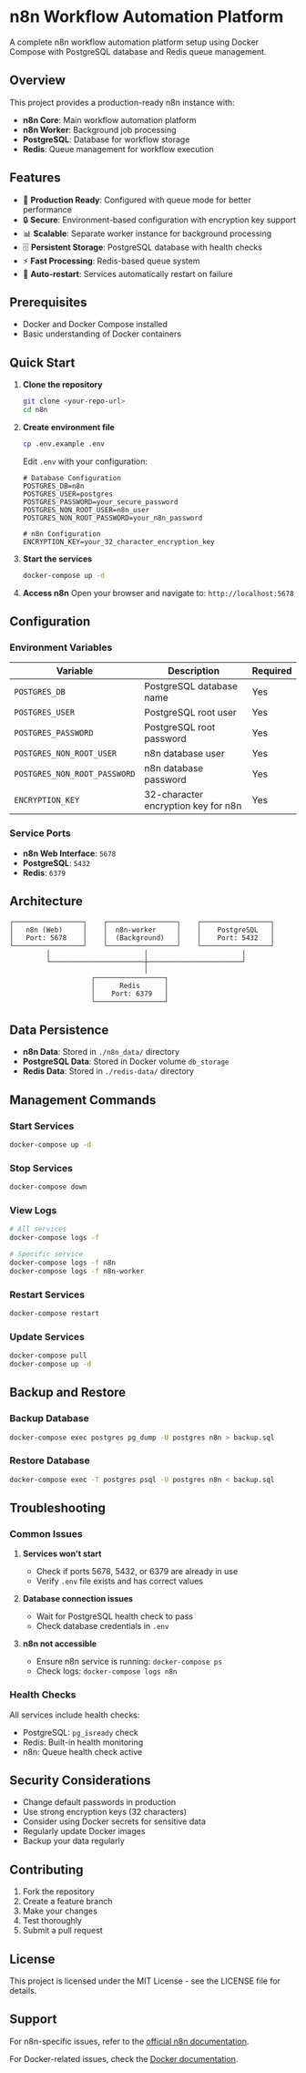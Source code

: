 # n8n Workflow Automation Platform

A complete n8n workflow automation platform setup using Docker Compose with PostgreSQL database and Redis queue management.

## Overview

This project provides a production-ready n8n instance with:
- **n8n Core**: Main workflow automation platform
- **n8n Worker**: Background job processing
- **PostgreSQL**: Database for workflow storage
- **Redis**: Queue management for workflow execution

## Features

- 🚀 **Production Ready**: Configured with queue mode for better performance
- 🔒 **Secure**: Environment-based configuration with encryption key support
- 📊 **Scalable**: Separate worker instance for background processing
- 🗄️ **Persistent Storage**: PostgreSQL database with health checks
- ⚡ **Fast Processing**: Redis-based queue system
- 🔄 **Auto-restart**: Services automatically restart on failure

## Prerequisites

- Docker and Docker Compose installed
- Basic understanding of Docker containers

## Quick Start

1. **Clone the repository**
   ```bash
   git clone <your-repo-url>
   cd n8n
   ```

2. **Create environment file**
   ```bash
   cp .env.example .env
   ```
   
   Edit `.env` with your configuration:
   ```env
   # Database Configuration
   POSTGRES_DB=n8n
   POSTGRES_USER=postgres
   POSTGRES_PASSWORD=your_secure_password
   POSTGRES_NON_ROOT_USER=n8n_user
   POSTGRES_NON_ROOT_PASSWORD=your_n8n_password
   
   # n8n Configuration
   ENCRYPTION_KEY=your_32_character_encryption_key
   ```

3. **Start the services**
   ```bash
   docker-compose up -d
   ```

4. **Access n8n**
   Open your browser and navigate to: `http://localhost:5678`

## Configuration

### Environment Variables

| Variable | Description | Required |
|----------|-------------|----------|
| `POSTGRES_DB` | PostgreSQL database name | Yes |
| `POSTGRES_USER` | PostgreSQL root user | Yes |
| `POSTGRES_PASSWORD` | PostgreSQL root password | Yes |
| `POSTGRES_NON_ROOT_USER` | n8n database user | Yes |
| `POSTGRES_NON_ROOT_PASSWORD` | n8n database password | Yes |
| `ENCRYPTION_KEY` | 32-character encryption key for n8n | Yes |

### Service Ports

- **n8n Web Interface**: `5678`
- **PostgreSQL**: `5432`
- **Redis**: `6379`

## Architecture

```
┌─────────────────┐    ┌─────────────────┐    ┌─────────────────┐
│   n8n (Web)     │    │  n8n-worker     │    │    PostgreSQL   │
│   Port: 5678    │    │  (Background)   │    │    Port: 5432   │
└─────────────────┘    └─────────────────┘    └─────────────────┘
         │                       │                       │
         └───────────────────────┼───────────────────────┘
                                 │
                    ┌─────────────────┐
                    │      Redis      │
                    │    Port: 6379   │
                    └─────────────────┘
```

## Data Persistence

- **n8n Data**: Stored in `./n8n_data/` directory
- **PostgreSQL Data**: Stored in Docker volume `db_storage`
- **Redis Data**: Stored in `./redis-data/` directory

## Management Commands

### Start Services
```bash
docker-compose up -d
```

### Stop Services
```bash
docker-compose down
```

### View Logs
```bash
# All services
docker-compose logs -f

# Specific service
docker-compose logs -f n8n
docker-compose logs -f n8n-worker
```

### Restart Services
```bash
docker-compose restart
```

### Update Services
```bash
docker-compose pull
docker-compose up -d
```

## Backup and Restore

### Backup Database
```bash
docker-compose exec postgres pg_dump -U postgres n8n > backup.sql
```

### Restore Database
```bash
docker-compose exec -T postgres psql -U postgres n8n < backup.sql
```

## Troubleshooting

### Common Issues

1. **Services won't start**
   - Check if ports 5678, 5432, or 6379 are already in use
   - Verify `.env` file exists and has correct values

2. **Database connection issues**
   - Wait for PostgreSQL health check to pass
   - Check database credentials in `.env`

3. **n8n not accessible**
   - Ensure n8n service is running: `docker-compose ps`
   - Check logs: `docker-compose logs n8n`

### Health Checks

All services include health checks:
- PostgreSQL: `pg_isready` check
- Redis: Built-in health monitoring
- n8n: Queue health check active

## Security Considerations

- Change default passwords in production
- Use strong encryption keys (32 characters)
- Consider using Docker secrets for sensitive data
- Regularly update Docker images
- Backup your data regularly

## Contributing

1. Fork the repository
2. Create a feature branch
3. Make your changes
4. Test thoroughly
5. Submit a pull request

## License

This project is licensed under the MIT License - see the LICENSE file for details.

## Support

For n8n-specific issues, refer to the [official n8n documentation](https://docs.n8n.io/).

For Docker-related issues, check the [Docker documentation](https://docs.docker.com/).
